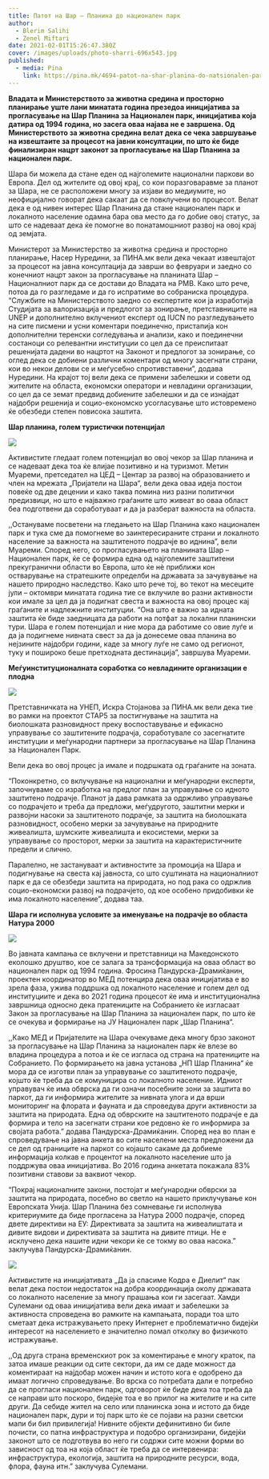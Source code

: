 ```yaml
---
title: Патот на Шар – Планина до национален парк
author:
  - Blerim Salihi
  - Zenel Miftari
date: 2021-02-01T15:26:47.380Z
cover: /images/uploads/photo-sharri-696x543.jpg
published:
  - media: Pina
    link: https://pina.mk/4694-patot-na-shar-planina-do-natsionalen-park/
---
```

**Владата и Министерството за животна средина и просторно планирање** **уште лани минатата година презедоа иницијатива за прогласување на Шар Планина за Национален парк, иницијатива која датира од 1994 година, но засега оваа најава не е завршена. Од Министерството за животна средина велат дека се чека завршување на извештаите за процесот на јавни консултации, по што ќе биде финализиран нацрт законот за прогласување на Шар Планина за национален парк.**

Шара би можела да стане еден од најголемите национални паркови во Европа. Дел од жителите од овој крај, со кои поразговаравме за планот за Шара, не се расположени многу за изјави во медиумите, но неофицијално говорат дека сакаат да се повклучени во процесот. Велат дека е од нивен интерес Шар Планина да стане национален парк и локалното население одамна бара ова место да го добие овој статус, за што се надеваат дека ќе помогне во понатамошниот развој на овој крај од земјата.

Министерот за Министерство за животна средина и просторно планирање, Насер Нуредини, за ПИНА.мк вели дека чекаат извештајот за процесот на јавна консултација да заврши во февруари и заедно со конечниот нацрт закон за прогласување на планината Шар – Националниот парк да се достави до Владата на РМВ. Како што рече, потоа да го разгледаме и да го испратиме во собраниска процедура. “Службите на Министерството заедно со експертите кои ја изработија Студијата за валоризација и предлогот за зонирање, претставниците на UNEP и дополнително вклучениот експерт од IUCN по разгледувањето на сите писмени и усни коментари поединечно, пристапија кон дополнителни теренски согледувања и анализи, како и поединечни состаноци со релевантни институции со цел да се преиспитаат решенијата дадени во нацртот на Законот и предлогот за зонирање, со оглед дека се добиени различни коментари од многу засегнати страни, кои во некои делови се и меѓусебно спротивставени”, додава Нуредини. На крајот тој вели дека се примени забелешки и совети од жителите на областа, економски оператори и невладини организации, со цел да се земат предвид добиените забелешки и да се изнајдат најдобри решенија и социо-економско усогласување што истовремено ќе обезбеди степен повисока заштита.

**Шар планина, голем туристички потенцијал**

![](/images/uploads/metin-1-300x300.jpg)

Активистите гледаат голем потенцијал во овој чекор за Шар планина и се надеваат дека тоа ќе влијае позитивно и на туризмот. Метин Муареми, претседател на ЦЕД – Центар за развој на образованието и член на мрежата „Пријатели на Шара“, вели дека оваа идеја постои повеќе од две децении и како таква помина низ разни политички предизвици, но што е најважно граѓаните што живеат во оваа област беа подготвени да соработуваат и да ја разберат важноста на областа.

,,Остануваме посветени на гледањето на Шар Планина како национален парк и тука сме да помогнеме во заинтересираните страни и локалното население за важноста на заштитеното подрачје во иднина”, вели Муареми. Според него, со прогласувањето на планината Шар – Национален парк, ќе се формира една од најголемите заштитени прекугранични области во Европа, што ќе нè приближи кон остварување на стратешките определби на државата за зачувување на нашето природно наследство. Како што рече тој, во текот на месеците јули – октомври минатата година тие се вклучиле во разни активности кои имале за цел да ја подигнат свеста и важноста на овој процес кај граѓаните и надлежните институции. “Она што е важно за идната заштита ќе биде заедницата да работи на потфат за локални планински тури. Шара е голем потенцијал и ние мора да работиме со овие луѓе и да ја подигнеме нивната свест за да ја донесеме оваа планина во нејзините најдобри години, каде за многу луѓе не само од регионот, туку и пошироко беше претходната дестинација”, завршува Муареми.

**Меѓуинституционалната соработка со невладините организации е плодна**

![](/images/uploads/iskra-1-300x300.jpg)

Претставничката на УНЕП, Искра Стојанова за ПИНА.мк вели дека тие во рамки на проектот СТАР5 за постигнување на заштита на биолошката разновидност преку воспоставување и ефикасно управување со заштитените подрачја, соработувале со засегнатите институции и меѓународни партнери за прогласување на Шар Планина за Национален Парк.

Вели дека во овој процес ја имале и подршката од граѓаните на зоната.

“Поконкретно, со вклучување на национални и меѓународни експерти, започнуваме со изработка на предлог план за управување со идното заштитено подрачје. Планот ја дава рамката за одржливо управување со подрачјето и треба да предложи, меѓудругото, заштитни мерки и развојни насоки за заштитеното подрачје, за заштита на биолошката разновидност, особено мерки за зачувување на природните живеалишта, шумските живеалишта и екосистеми, мерки за управување со просторот, мерки за заштита на карактеристичните предели и слично.

Паралелно, не застануваат и активностите за промоција на Шара и подигнување на свеста кај јавноста, со што суштината на националниот парк е да се обезбеди заштита на природата, но под рака со одржлив социо-економски развој на подрачјето, од кое особено придобивки ќе има локалното население”, додава таа.

**Шара ги исполнува условите за именување на подрачје во областа Натура 2000**

![](/images/uploads/frosina-1-300x300.jpg)

Во јавната кампања се вклучени и претставници на Македонското еколошко друштво, кое се залага за трансформација на оваа област во национален парк од 1994 година. Фросина Пандурска-Драмиќанин, проектен координатор во МЕД потенцира дека оваа иницијатива е во зрела фаза, ужива поддршка од локалното население и голем дел од институциите и дека во 2021 година процесот ќе има и институционална завршница односно дека пратениците на Собранието ќе изгласаат Закон за прогласување на Шар Планина за национален парк, по што ќе се очекува и формирање на ЈУ Национален парк „Шар Планина“.

,,Како МЕД и Пријателите на Шара очекуваме дека многу брзо законот за прогласување на Шар Планина за национален парк ќе влезе во владина процедура а потоа и ќе се изгласа од страна на пратениците на Собранието. По формирањето на јавна установа „НП Шар Планина“ ќе мора да се изготви план за управување со заштитеното подрачје, којшто ќе треба да се комуницира со локалното население. Идниот управувач ќе има обврска да ги означи посебните зони за заштита во паркот, да ги информира жителите за нивната улога и да врши мониторинг на флората и фауната и да спроведува други активности за заштита на природата. Една од обврските на заштитеното подрачје е да формира и тело на засегнати страни кое редовно ќе го информира за својата работа.” додава Пандурска-Драмиќанин. Според неа во план е спроведување на јавна анкета во сите населени места предложени да се дел од границите на паркот со којашто сакаме да добиеме информација колкав е процентот на локалното население што ја поддржува оваа иницијатива. Во 2016 година анкетата покажала 83% позитивни ставови за ваквиот чекор.

“Покрај националните закони, постојат и меѓународни обврски за заштита на природата, посебно во светло на нашето приклучување кон Европската Унија. Шар Планина без сомневање ги исполнува критериумите да биде прогласена за Натура 2000 подрачје, според двете директиви на ЕУ: Директивата за заштита на живеалиштата и дивите видови и директивата за заштита на дивите птици. Не е исклучено дека нашите идни чекори ќе се токму во оваа насока.” заклучува Пандурска-Драмиќанин.

![](/images/uploads/hamdi-300x300.jpg)

Активистите на иницијативата „Да ја спасиме Кодра е Диелит“ пак велат дека постои недостаток на добра координација околу државата со локалното население за многу прашања кои ги засегаат. Хамди Сулемани од оваа иницијатива вели дека имаат и забелешки за активноста спроведена во рамките на кампањата, поради тоа што сметаат дека истражувањето преку Интернет е проблематично бидејќи интересот на населението е значително помал отколку во физичкото истражување.

,,Од друга страна временскиот рок за коментирање е многу краток, па затоа имаше реакции од сите сектори, да им се даде можност да коментираат на најдобар можен начин и истото кога е одобрено да имаат логично спроведување. Во врска со потребата дали е потребно да се прогласи национален парк, одговорот ќе биде дека тоа треба да се направи што поскоро, бидејќе тоа е во прилог на жителите и на сите други. Да се ​​биде жител на село или планинска зона и истото да биде национален парк, дури и тој парк што ќе се појави на разни светски мапи би бил привилегија! Нивните објекти дефинитивно би биле почисти, со патна инфраструктура и подобро организирани, бидејќи законот што се подготвува во него ги содржи сите можни форми во зависност од тоа на која област ќе треба да се интервенира: инфраструктура, екологија, заштита на природните ресурси, вода, флора, фауна итн.” заклучува Сулемани.